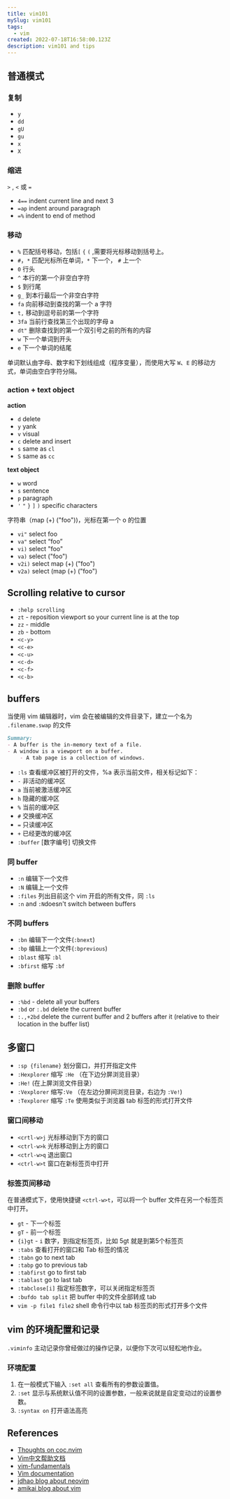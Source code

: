 ```yaml
---
title: vim101
mySlug: vim101
tags:
  - vim
created: 2022-07-18T16:58:00.123Z
description: vim101 and tips
---
```


## 普通模式
### 复制
- `y`
- `dd`
- `gU`
- `gu`
- `x`
- `X`

### 缩进
`>` , `<` 或 `=`

- `4==` indent current line and next 3
- `=ap` indent around paragraph
- `=%` indent to end of method

### 移动
- `%` 匹配括号移动，包括`[` `{` `(` ,需要将光标移动到括号上。
- `#`，`*` 匹配光标所在单词，`*` 下一个， `#` 上一个
- `0` 行头
- `^` 本行的第一个非空白字符
- `$` 到行尾
- `g_` 到本行最后一个非空白字符
- `fa` 向前移动到查找的第一个 a 字符
- `t,` 移动到逗号前的第一个字符
- `3fa` 当前行查找第三个出现的字母 a
- `dt"` 删除查找到的第一个双引号之前的所有的内容
- `w` 下一个单词到开头
- `e` 下一个单词的结尾

单词默认由字母、数字和下划线组成（程序变量），而使用大写 `W`、`E` 的移动方式，单词由空白字符分隔。

### action + text object
**action**

- `d` delete
- `y` yank
- `v` visual
- `c` delete and insert
- `s` same as `cl`
- `S` same as `cc`

**text object**

- `w` word
- `s` sentence
- `p` paragraph
- `'`  `"` `}` `]` `)` specific characters

字符串（map (+) ("foo"))，光标在第一个 o 的位置

- `vi"` select foo
- `va"` select  “foo”
- `vi)` select "foo"
- `va)` select ("foo")
- `v2i)` select map (+) ("foo")
- `v2a)` select (map (+) ("foo")

## Scrolling relative to cursor
- `:help scrolling`
- `zt` - reposition viewport so your current line is at the top
- `zz` - middle
- `zb` - bottom
- `<c-y>`
- `<c-e>`
- `<c-u>`
- `<c-d>`
- `<c-f>`
- `<c-b>`

## buffers
当使用 vim 编辑器时，vim 会在被编辑的文件目录下，建立一个名为 `.filename.swap` 的文件

```markdown
Summary:
- A buffer is the in-memory text of a file.
- A window is a viewport on a buffer.
    - A tab page is a collection of windows.
```

- `:ls` 查看缓冲区被打开的文件，%a 表示当前文件，相关标记如下：
- `-` 非活动的缓冲区
- `a` 当前被激活缓冲区
- `h` 隐藏的缓冲区
- `%` 当前的缓冲区
- `#` 交换缓冲区
- `=` 只读缓冲区
- `+` 已经更改的缓冲区
- `:buffer` [数字编号] 切换文件

### 同 buffer
- `:n` 编辑下一个文件
- `:N` 编辑上一个文件
- `:files` 列出目前这个 vim 开启的所有文件，同 `:ls`
- `:n` and `:N`doesn't switch between buffers

### 不同 buffers
- `:bn` 编辑下一个文件(`:bnext`)
- `:bp` 编辑上一个文件(`:bprevious`)
- `:blast` 缩写 `:bl`
- `:bfirst` 缩写 `:bf`

### 删除 buffer
- `:%bd` - delete all your buffers
- `:bd` or `:.bd` delete the current buffer
- `:.,+2bd` delete the current buffer and 2 buffers after it (relative to their location in the buffer list)

## 多窗口
- `:sp {filename}` 划分窗口，并打开指定文件
- `:Hexplorer` 缩写 `:He` （在下边分屏浏览目录）
- `:He!` (在上屏浏览文件目录）
- `:Vexplorer` 缩写`:Ve` （在左边分屏间浏览目录，右边为 `:Ve!`) 
- `:Texplorer` 缩写 `:Te` 使用类似于浏览器 tab 标签的形式打开文件

### 窗口间移动
- `<crtl-w>j` 光标移动到下方的窗口
- `<ctrl-w>k` 光标移动到上方的窗口
- `<ctrl-w>q` 退出窗口
- `<ctrl-w>t` 窗口在新标签页中打开

### 标签页间移动
在普通模式下，使用快捷键 `<ctrl-w>t`，可以将一个 buffer 文件在另一个标签页中打开。

- `gt` -  下一个标签
- `gT` -  前一个标签
- `{i}gt` -  `i` 数字，到指定标签页，比如 5gt 就是到第5个标签页
- `:tabs` 查看打开的窗口和 Tab 标签的情况
- `:tabn` go to next tab
- `:tabp` go to previous tab
- `:tabfirst` go to first tab
- `:tablast` go to last tab
- `:tabclose[i]` 指定标签数字，可以关闭指定标签页
- `:bufdo tab split` 把 buffer 中的文件全部转成 tab
- `vim -p file1 file2` shell 命令行中以 tab 标签页的形式打开多个文件

## vim 的环境配置和记录
`.viminfo` 主动记录你曾经做过的操作记录，以便你下次可以轻松地作业。

### 环境配置
1. 在一般模式下输入 `:set all` 查看所有的参数设置值。
2. `:set` 显示与系统默认值不同的设置参数，一般来说就是自定变动过的设置参数。
3. `:syntax on` 打开语法高亮

## References
- [Thoughts on coc.nvim](https://fann.im/blog/2021/08/01/thoughts-on-coc.nvim/)
- [Vim中文帮助文档](https://yianwillis.github.io/vimcdoc/doc/help.html)
- [vim-fundamentals](https://theprimeagen.github.io/vim-fundamentals/)
- [Vim documentation](http://vimdoc.sourceforge.net/htmldoc/help.html)
- [jdhao blog about neovim](https://jdhao.github.io/categories/Nvim/)
- [amikai blog about vim](https://amikai.github.io/post/)
